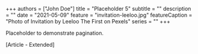 +++
authors = ["John Doe"]
title = "Placeholder 5"
subtitle = ""
description = ""
date = "2021-05-09"
feature = "invitation-leeloo.jpg"
featureCaption = "Photo of Invitation by Leeloo The First on Pexels"
series = ""
+++

Placeholder to demonstrate pagination.
<!--more-->
[Article - Extended]
